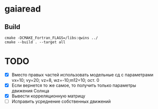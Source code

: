 # gaiaread
## Build

    cmake -DCMAKE_Fortran_FLAGS=/libs:qwins ../
    cmake --build . --target all
    
# TODO

* [x] Вместо правых частей использовать модельные сд с параметрами vx=10; vy=20; vz=8, wz=-10;m12=10; ост. 0
* [x] Если вернется то же самое, то получить только параметры движения Солнца
* [x] Вывести корреляционную матрицу
* [ ] Исправить усреднение собственных движений